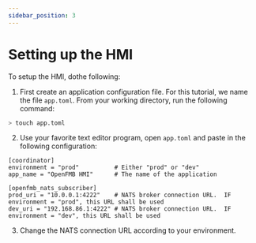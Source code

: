 ```yaml
---
sidebar_position: 3
---
```


# Setting up the HMI

To setup the HMI, dothe following:

1. First create an application configuration file.  For this tutorial, we name the file `app.toml`.  From your working directory, run the following command:

```bash
> touch app.toml
```

2. Use your favorite text editor program, open `app.toml` and paste in the following configuration:

```
[coordinator]
environment = "prod"          # Either "prod" or "dev"
app_name = "OpenFMB HMI"      # The name of the application

[openfmb_nats_subscriber]
prod_uri = "10.0.0.1:4222"    # NATS broker connection URL.  IF environment = "prod", this URL shall be used
dev_uri = "192.168.86.1:4222" # NATS broker connection URL.  IF environment = "dev", this URL shall be used

```

3. Change the NATS connection URL according to your environment.

